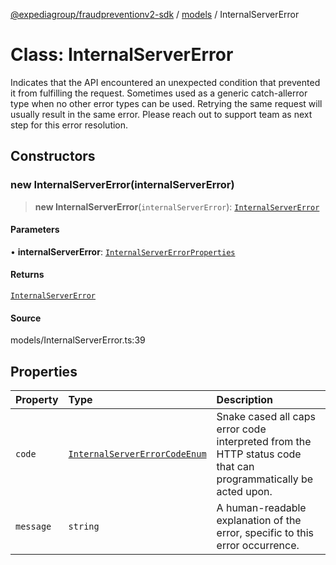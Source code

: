 [@expediagroup/fraudpreventionv2-sdk](../../index.md) / [models](../index.md) / InternalServerError

# Class: InternalServerError

Indicates that the API encountered an unexpected condition that prevented it from fulfilling the request. Sometimes used as a generic catch-allerror type when no other error types can be used. Retrying the same request will usually result in the same error. Please reach out to support team as next step for this error resolution.

## Constructors

### new InternalServerError(internalServerError)

> **new InternalServerError**(`internalServerError`): [`InternalServerError`](InternalServerError.md)

#### Parameters

• **internalServerError**: [`InternalServerErrorProperties`](../interfaces/InternalServerErrorProperties.md)

#### Returns

[`InternalServerError`](InternalServerError.md)

#### Source

models/InternalServerError.ts:39

## Properties

| Property | Type | Description |
| :------ | :------ | :------ |
| `code` | [`InternalServerErrorCodeEnum`](../type-aliases/InternalServerErrorCodeEnum.md) | Snake cased all caps error code interpreted from the HTTP status code that can programmatically be acted upon. |
| `message` | `string` | A human-readable explanation of the error, specific to this error occurrence. |
